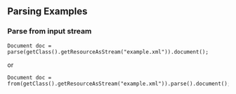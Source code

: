 ## Parsing Examples

### Parse from input stream
```
Document doc = parse(getClass().getResourceAsStream("example.xml")).document();
```

or

```
Document doc = from(getClass().getResourceAsStream("example.xml")).parse().document();
```
